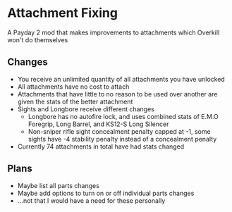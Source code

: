 # Attachment Fixing

A Payday 2 mod that makes improvements to attachments which Overkill won't do themselves

## Changes

- You receive an unlimited quantity of all attachments you have unlocked
- All attachments have no cost to attach
- Attachments that have little to no reason to be used over another are given the stats of the better attachment
- Sights and Longbore receive different changes
  - Longbore has no autofire lock, and uses combined stats of E.M.O Foregrip, Long Barrel, and KS12-S Long Silencer
  - Non-sniper rifle sight concealment penalty capped at -1, some sights have -4 stability penalty instead of a concealment penalty
- Currently 74 attachments in total have had stats changed

## Plans

- Maybe list all parts changes
- Maybe add options to turn on or off individual parts changes
- ...not that I would have a need for these personally